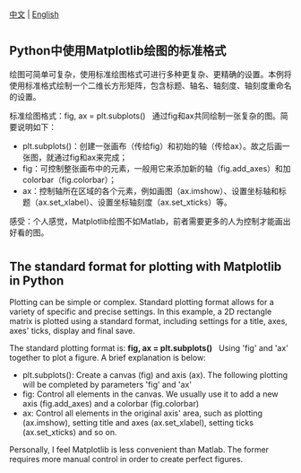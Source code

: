 <!--! 寻找的是标题。正文直接写标题后即可 -->
<div>
  <a href="#中文">中文</a> |
  <a href="#english">English</a>
</div>

<!-- Chinese VERSION -->

<h1 id="中文"> </h1>   <!--!  -->

## Python中使用Matplotlib绘图的标准格式

绘图可简单可复杂，使用标准绘图格式可进行多种更复杂、更精确的设置。本例将使用标准格式绘制一个二维长方形矩阵，包含标题、轴名、轴刻度、轴刻度重命名的设置。

标准绘图格式：fig, ax = plt.subplots() &nbsp; 通过fig和ax共同绘制一张复杂的图。简要说明如下：

- plt.subplots()：创建一张画布（传给fig）和初始的轴（传给ax）。故之后画一张图，就通过fig和ax来完成；
- fig：可控制整张画布中的元素，一般用它来添加新的轴（fig.add_axes）和加colorbar（fig.colorbar）；
- ax：控制轴所在区域的各个元素，例如画图（ax.imshow）、设置坐标轴和标题（ax.set_xlabel）、设置坐标轴刻度（ax.set_xticks）等。

感受：个人感觉，Matplotlib绘图不如Matlab，前者需要更多的人为控制才能画出好看的图。

<!-- English VERSION -->

<h1 id="english"> </h1>

## The standard format for plotting with Matplotlib in Python

Plotting can be simple or complex. Standard plotting format allows for a variety of specific and precise settings. In this example, a 2D rectangle matrix is plotted using a standard format, including settings for a title, axes, axes' ticks, display and final save. 

The standard plotting format is: **fig, ax = plt.subplots()** &nbsp; Using 'fig' and 'ax' together to plot a figure. A brief explanation is below:

- plt.subplots(): Create a canvas (fig) and axis (ax). The following plotting will be completed by parameters 'fig' and 'ax'
- fig: Control all elements in the canvas. We usually use it to add a new axis (fig.add_axes) and a colorbar (fig.colorbar)
- ax: Control all elements in the original axis' area, such as plotting (ax.imshow), setting title and axes (ax.set_xlabel), setting ticks (ax.set_xticks) and so on.

Personally, I feel Matplotlib is less convenient than Matlab. The former requires more manual control in order to create perfect figures.
